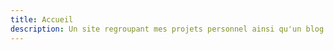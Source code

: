 ```yaml
---
title: Accueil
description: Un site regroupant mes projets personnel ainsi qu'un blog sur l'univers de l'informatique.
---
```

